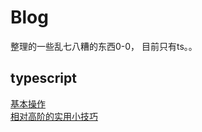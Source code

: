 # Blog
整理的一些乱七八糟的东西0-0，
目前只有ts。。

## typescript

[基本操作](./ts/一些基本操作.md)  
[相对高阶的实用小技巧](./ts/相对高阶的实用小技巧.md)  
